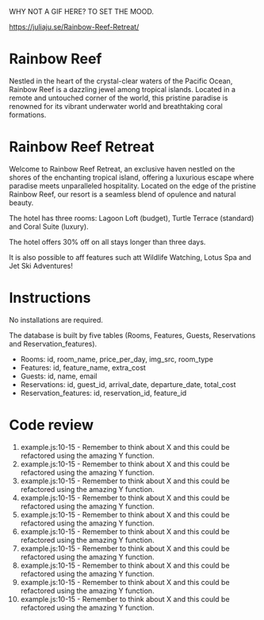 WHY NOT A GIF HERE? TO SET THE MOOD.

https://juliaju.se/Rainbow-Reef-Retreat/

# Rainbow Reef

Nestled in the heart of the crystal-clear waters of the Pacific Ocean, Rainbow Reef is a dazzling jewel among tropical islands. Located in a remote and untouched corner of the world, this pristine paradise is renowned for its vibrant underwater world and breathtaking coral formations.

# Rainbow Reef Retreat

Welcome to Rainbow Reef Retreat, an exclusive haven nestled on the shores of the enchanting tropical island, offering a luxurious escape where paradise meets unparalleled hospitality. Located on the edge of the pristine Rainbow Reef, our resort is a seamless blend of opulence and natural beauty.

The hotel has three rooms: Lagoon Loft (budget), Turtle Terrace (standard) and Coral Suite (luxury).

The hotel offers 30% off on all stays longer than three days.

It is also possible to aff features such att Wildlife Watching, Lotus Spa and Jet Ski Adventures!


# Instructions

No installations are required.

The database is built by five tables (Rooms, Features, Guests, Reservations and Reservation_features).
- Rooms: id, room_name, price_per_day, img_src, room_type
- Features: id, feature_name, extra_cost
- Guests: id, name, email
- Reservations: id, guest_id, arrival_date, departure_date, total_cost
- Reservation_features: id, reservation_id, feature_id

# Code review

1. example.js:10-15 - Remember to think about X and this could be refactored using the amazing Y function.
2. example.js:10-15 - Remember to think about X and this could be refactored using the amazing Y function.
3. example.js:10-15 - Remember to think about X and this could be refactored using the amazing Y function.
4. example.js:10-15 - Remember to think about X and this could be refactored using the amazing Y function.
5. example.js:10-15 - Remember to think about X and this could be refactored using the amazing Y function.
6. example.js:10-15 - Remember to think about X and this could be refactored using the amazing Y function.
7. example.js:10-15 - Remember to think about X and this could be refactored using the amazing Y function.
8. example.js:10-15 - Remember to think about X and this could be refactored using the amazing Y function.
9. example.js:10-15 - Remember to think about X and this could be refactored using the amazing Y function.
10. example.js:10-15 - Remember to think about X and this could be refactored using the amazing Y function.
